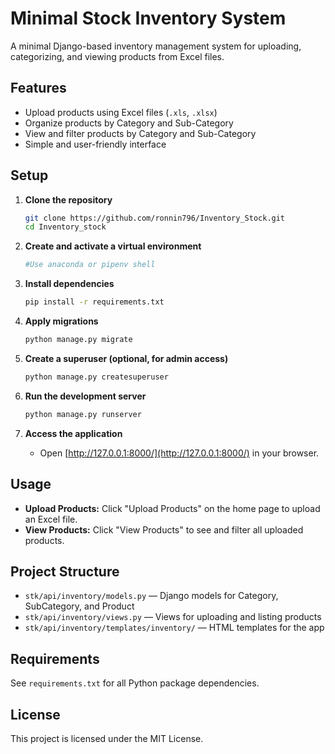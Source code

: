 # Minimal Stock Inventory System

A minimal Django-based inventory management system for uploading, categorizing, and viewing products from Excel files.

## Features

- Upload products using Excel files (`.xls`, `.xlsx`)
- Organize products by Category and Sub-Category
- View and filter products by Category and Sub-Category
- Simple and user-friendly interface

## Setup

1. **Clone the repository**
    ```bash
    git clone https://github.com/ronnin796/Inventory_Stock.git
    cd Inventory_stock
    ```

2. **Create and activate a virtual environment**
    ```bash
    #Use anaconda or pipenv shell
    ```

3. **Install dependencies**
    ```bash
    pip install -r requirements.txt
    ```

4. **Apply migrations**
    ```bash
    python manage.py migrate
    ```

5. **Create a superuser (optional, for admin access)**
    ```bash
    python manage.py createsuperuser
    ```

6. **Run the development server**
    ```bash
    python manage.py runserver
    ```

7. **Access the application**
    - Open [http://127.0.0.1:8000/](http://127.0.0.1:8000/) in your browser.

## Usage

- **Upload Products:** Click "Upload Products" on the home page to upload an Excel file.
- **View Products:** Click "View Products" to see and filter all uploaded products.

## Project Structure

- `stk/api/inventory/models.py` — Django models for Category, SubCategory, and Product
- `stk/api/inventory/views.py` — Views for uploading and listing products
- `stk/api/inventory/templates/inventory/` — HTML templates for the app

## Requirements

See `requirements.txt` for all Python package dependencies.

## License

This project is licensed under the MIT License.